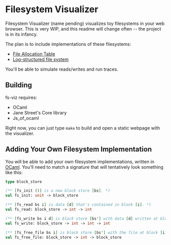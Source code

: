 # Filesystem Visualizer

Filesystem Visualizer (name pending) visualizes toy filesystems in your web browser. 
This is very WIP, and this readme will change often -- the project is in its infancy.

The plan is to include implementations of these filesystems:
- [File Allocation Table](wiki-fat)
- [Log-structured file system](wiki-lfs)

You'll be able to simulate reads/writes and run traces.

[fat]: https://en.wikipedia.org/wiki/File_Allocation_Table
[lfs]: https://en.wikipedia.org/wiki/Log-structured_file_system

## Building
fs-viz requires:
- OCaml
- Jane Street's Core library
- Js_of_ocaml

Right now, you can just type `make` to build and open a static webpage with the
visualizer.

## Adding Your Own Filesystem Implementation
You will be able to add your own filesystem implementations, written in
[OCaml](ocaml-site). You'll need to match a signature that will tentatively
look something like this:

```ocaml
type block_store

(** [fs_init ()] is a new block store [bs]. *)
val fs_init: unit -> block_store

(** [fs_read bs i] is data [d] that's contained in block [i]. *)
val fs_read: block_store -> int -> int

(** [fs_write bs i d] is block store [bs'] with data [d] written at block [i]. *)
val fs_write: block_store -> int -> int -> int

(** [fs_free_file bs i] is block store [bs'] with the file at block [i] freed. *)
val fs_free_file: block_store -> int -> block_store
```
